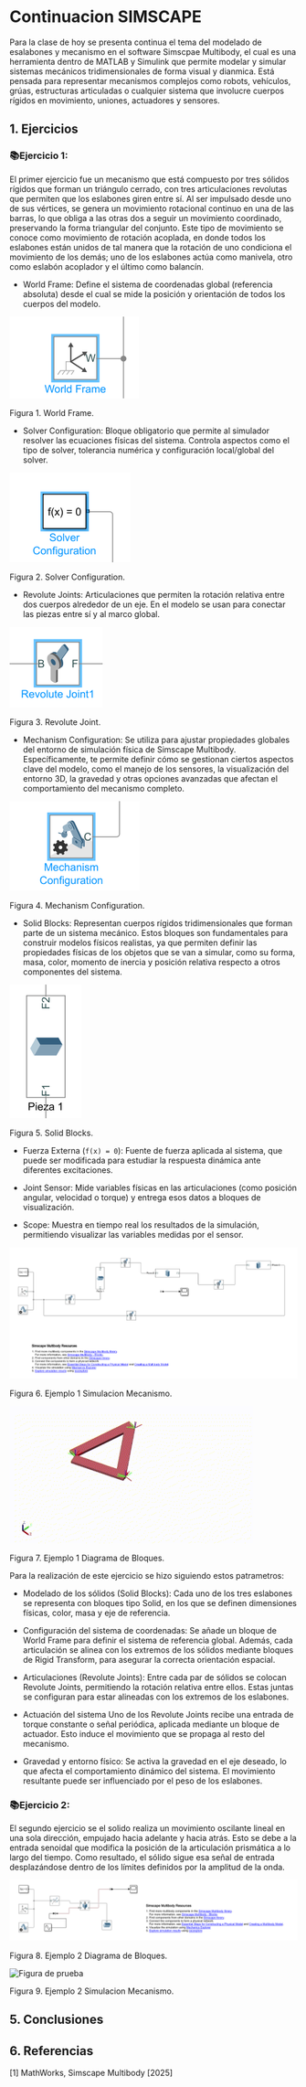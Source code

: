 # Continuacion SIMSCAPE

Para la clase de hoy se presenta continua el tema del modelado de esalabones y mecanismo en el software Simscpae Multibody, el cual es una herramienta dentro de MATLAB y Simulink que permite modelar y simular sistemas mecánicos tridimensionales de forma visual y dianmica. Está pensada para representar mecanismos complejos como robots, vehículos, grúas, estructuras articuladas o cualquier sistema que involucre cuerpos rígidos en movimiento, uniones, actuadores y sensores.

## 1. Ejercicios

### 📚Ejercicio 1:
El primer ejercicio fue un mecanismo que está compuesto por tres sólidos rígidos que forman un triángulo cerrado, con tres articulaciones revolutas que permiten que los eslabones giren entre sí. Al ser impulsado desde uno de sus vértices, se genera un movimiento rotacional continuo en una de las barras, lo que obliga a las otras dos a seguir un movimiento coordinado, preservando la forma triangular del conjunto. Este tipo de movimiento se conoce como movimiento de rotación acoplada, en donde todos los eslabones están unidos de tal manera que la rotación de uno condiciona el movimiento de los demás; uno de los eslabones actúa como manivela, otro como eslabón acoplador y el último como balancín.

- World Frame: Define el sistema de coordenadas global (referencia absoluta) desde el cual se mide la posición y orientación de todos los cuerpos del modelo.

![Figura de prueba](images/plantilla/erich8.png)

Figura 1. World Frame.

- Solver Configuration: Bloque obligatorio que permite al simulador resolver las ecuaciones físicas del sistema. Controla aspectos como el tipo de solver, tolerancia numérica y configuración local/global del solver.

![Figura de prueba](images/plantilla/erich7.png)

Figura 2. Solver Configuration.

- Revolute Joints: Articulaciones que permiten la rotación relativa entre dos cuerpos alrededor de un eje. En el modelo se usan para conectar las piezas entre sí y al marco global.

![Figura de prueba](images/plantilla/erich10.png)

Figura 3. Revolute Joint.

- Mechanism Configuration: Se utiliza para ajustar propiedades globales del entorno de simulación física de Simscape Multibody. Específicamente, te permite definir cómo se gestionan ciertos aspectos clave del modelo, como el manejo de los sensores, la visualización del entorno 3D, la gravedad y otras opciones avanzadas que afectan el comportamiento del mecanismo completo.

![Figura de prueba](images/plantilla/erich9.png)

Figura 4. Mechanism Configuration.

- Solid Blocks: Representan cuerpos rígidos tridimensionales que forman parte de un sistema mecánico. Estos bloques son fundamentales para construir modelos físicos realistas, ya que permiten definir las propiedades físicas de los objetos que se van a simular, como su forma, masa, color, momento de inercia y posición relativa respecto a otros componentes del sistema.

![Figura de prueba](images/plantilla/erich15.png)

Figura 5. Solid Blocks.


- Fuerza Externa (`f(x) = 0`): Fuente de fuerza aplicada al sistema, que puede ser modificada para estudiar la respuesta dinámica ante diferentes excitaciones.

- Joint Sensor: Mide variables físicas en las articulaciones (como posición angular, velocidad o torque) y entrega esos datos a bloques de visualización.

- Scope: Muestra en tiempo real los resultados de la simulación, permitiendo visualizar las variables medidas por el sensor.


![Figura de prueba](images/plantilla/erich3.png)

Figura 6. Ejemplo 1 Simulacion Mecanismo.


![Figura de prueba](images/plantilla/erich4.gif)

Figura 7. Ejemplo 1 Diagrama de Bloques.

Para la realización de este ejercicio se hizo siguiendo estos patrametros:
- Modelado de los sólidos (Solid Blocks): Cada uno de los tres eslabones se representa con bloques tipo Solid, en los que se definen dimensiones físicas, color, masa y eje de referencia.

- Configuración del sistema de coordenadas: Se añade un bloque de World Frame para definir el sistema de referencia global. Además, cada articulación se alinea con los extremos de los sólidos mediante bloques de Rigid Transform, para asegurar la correcta orientación espacial.

- Articulaciones (Revolute Joints): Entre cada par de sólidos se colocan Revolute Joints, permitiendo la rotación relativa entre ellos. Estas juntas se configuran para estar alineadas con los extremos de los eslabones.

- Actuación del sistema
Uno de los Revolute Joints recibe una entrada de torque constante o señal periódica, aplicada mediante un bloque de actuador. Esto induce el movimiento que se propaga al resto del mecanismo.

- Gravedad y entorno físico: Se activa la gravedad en el eje deseado, lo que afecta el comportamiento dinámico del sistema. El movimiento resultante puede ser influenciado por el peso de los eslabones.


### 📚Ejercicio 2:

El segundo ejercicio se el solido realiza un movimiento oscilante lineal en una sola dirección, empujado hacia adelante y hacia atrás. Esto se debe a la entrada senoidal que modifica la posición de la articulación prismática a lo largo del tiempo. Como resultado, el sólido sigue esa señal de entrada desplazándose dentro de los límites definidos por la amplitud de la onda.


![Figura de prueba](images/plantilla/erich5.png)

Figura 8. Ejemplo 2 Diagrama de Bloques.

![Figura de prueba](images/plantilla/erich6.gif)

Figura 9. Ejemplo 2 Simulacion Mecanismo.


## 5. Conclusiones


## 6. Referencias

[1] MathWorks, Simscape Multibody [2025]
